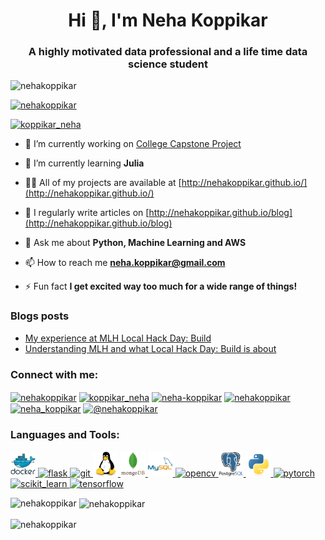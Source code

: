 <h1 align="center">Hi 👋, I'm Neha Koppikar</h1>
<h3 align="center">A highly motivated data professional and a life time data science student</h3>

<p align="left"> <img src="https://komarev.com/ghpvc/?username=nehakoppikar&label=Profile%20views&color=0e75b6&style=flat" alt="nehakoppikar" /> </p>

<p align="left"> <a href="https://github.com/ryo-ma/github-profile-trophy"><img src="https://github-profile-trophy.vercel.app/?username=nehakoppikar" alt="nehakoppikar" /></a> </p>

<p align="left"> <a href="https://twitter.com/koppikar_neha" target="blank"><img src="https://img.shields.io/twitter/follow/koppikar_neha?logo=twitter&style=for-the-badge" alt="koppikar_neha" /></a> </p>

- 🔭 I’m currently working on [College Capstone Project](https://github.com/NehaKoppikar/Sem8_Capstone)

- 🌱 I’m currently learning **Julia**

- 👨‍💻 All of my projects are available at [http://nehakoppikar.github.io/](http://nehakoppikar.github.io/)

- 📝 I regularly write articles on [http://nehakoppikar.github.io/blog](http://nehakoppikar.github.io/blog)

- 💬 Ask me about **Python, Machine Learning and AWS**

- 📫 How to reach me **neha.koppikar@gmail.com**

- ⚡ Fun fact **I get excited way too much for a wide range of things!**

### Blogs posts
<!-- BLOG-POST-LIST:START -->
- [My experience at MLH Local Hack Day: Build](https://dev.to/nehakoppikar/my-experience-at-mlh-local-hack-day-build-55p7)
- [Understanding MLH and what Local Hack Day: Build is about](https://dev.to/nehakoppikar/understanding-mlh-and-local-hack-day-build-is-about-3f1b)
<!-- BLOG-POST-LIST:END -->

<h3 align="left">Connect with me:</h3>
<p align="left">
<a href="https://dev.to/nehakoppikar" target="blank"><img align="center" src="https://cdn.jsdelivr.net/npm/simple-icons@3.0.1/icons/dev-dot-to.svg" alt="nehakoppikar" height="30" width="40" /></a>
<a href="https://twitter.com/koppikar_neha" target="blank"><img align="center" src="https://cdn.jsdelivr.net/npm/simple-icons@3.0.1/icons/twitter.svg" alt="koppikar_neha" height="30" width="40" /></a>
<a href="https://linkedin.com/in/neha-koppikar" target="blank"><img align="center" src="https://cdn.jsdelivr.net/npm/simple-icons@3.0.1/icons/linkedin.svg" alt="neha-koppikar" height="30" width="40" /></a>
<a href="https://kaggle.com/nehakoppikar" target="blank"><img align="center" src="https://cdn.jsdelivr.net/npm/simple-icons@3.0.1/icons/kaggle.svg" alt="nehakoppikar" height="30" width="40" /></a>
<a href="https://instagram.com/neha_koppikar" target="blank"><img align="center" src="https://cdn.jsdelivr.net/npm/simple-icons@3.0.1/icons/instagram.svg" alt="neha_koppikar" height="30" width="40" /></a>
<a href="https://medium.com/@nehakoppikar" target="blank"><img align="center" src="https://cdn.jsdelivr.net/npm/simple-icons@3.0.1/icons/medium.svg" alt="@nehakoppikar" height="30" width="40" /></a>
</p>

<h3 align="left">Languages and Tools:</h3>
<p align="left"> <a href="https://www.docker.com/" target="_blank"> <img src="https://raw.githubusercontent.com/devicons/devicon/master/icons/docker/docker-original-wordmark.svg" alt="docker" width="40" height="40"/> </a> <a href="https://flask.palletsprojects.com/" target="_blank"> <img src="https://www.vectorlogo.zone/logos/pocoo_flask/pocoo_flask-icon.svg" alt="flask" width="40" height="40"/> </a> <a href="https://git-scm.com/" target="_blank"> <img src="https://www.vectorlogo.zone/logos/git-scm/git-scm-icon.svg" alt="git" width="40" height="40"/> </a> <a href="https://www.linux.org/" target="_blank"> <img src="https://raw.githubusercontent.com/devicons/devicon/master/icons/linux/linux-original.svg" alt="linux" width="40" height="40"/> </a> <a href="https://www.mongodb.com/" target="_blank"> <img src="https://raw.githubusercontent.com/devicons/devicon/master/icons/mongodb/mongodb-original-wordmark.svg" alt="mongodb" width="40" height="40"/> </a> <a href="https://www.mysql.com/" target="_blank"> <img src="https://raw.githubusercontent.com/devicons/devicon/master/icons/mysql/mysql-original-wordmark.svg" alt="mysql" width="40" height="40"/> </a> <a href="https://opencv.org/" target="_blank"> <img src="https://www.vectorlogo.zone/logos/opencv/opencv-icon.svg" alt="opencv" width="40" height="40"/> </a> <a href="https://www.postgresql.org" target="_blank"> <img src="https://raw.githubusercontent.com/devicons/devicon/master/icons/postgresql/postgresql-original-wordmark.svg" alt="postgresql" width="40" height="40"/> </a> <a href="https://www.python.org" target="_blank"> <img src="https://raw.githubusercontent.com/devicons/devicon/master/icons/python/python-original.svg" alt="python" width="40" height="40"/> </a> <a href="https://pytorch.org/" target="_blank"> <img src="https://www.vectorlogo.zone/logos/pytorch/pytorch-icon.svg" alt="pytorch" width="40" height="40"/> </a> <a href="https://scikit-learn.org/" target="_blank"> <img src="https://upload.wikimedia.org/wikipedia/commons/0/05/Scikit_learn_logo_small.svg" alt="scikit_learn" width="40" height="40"/> </a> <a href="https://www.tensorflow.org" target="_blank"> <img src="https://www.vectorlogo.zone/logos/tensorflow/tensorflow-icon.svg" alt="tensorflow" width="40" height="40"/> </a> </p>

<p><img align="left" src="https://github-readme-stats.vercel.app/api/top-langs?username=nehakoppikar&show_icons=true&locale=en&layout=compact" alt="nehakoppikar" /></p>

<p>&nbsp;<img align="center" src="https://github-readme-stats.vercel.app/api?username=nehakoppikar&show_icons=true&locale=en" alt="nehakoppikar" /></p>

<p><img align="center" src="https://github-readme-streak-stats.herokuapp.com/?user=nehakoppikar&" alt="nehakoppikar" /></p>

